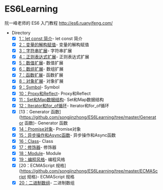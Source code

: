 # ES6Learning
阮一峰老师的 ES6 入门教程 http://es6.ruanyifeng.com/

- Directory
  + [x] [1：let const 简介](https://github.com/songjinzhong/ES6Learning/tree/master/let-const)- let const 简介
  + [x] [2：变量的解构赋值](https://github.com/songjinzhong/ES6Learning/tree/master/变量的解构赋值)- 变量的解构赋值
  + [x] [3：字符串扩展](https://github.com/songjinzhong/ES6Learning/tree/master/字符串扩展)- 字符串扩展
  + [x] [4：正则表达式扩展](https://github.com/songjinzhong/ES6Learning/tree/master/正则表达式扩展)- 正则表达式扩展
  + [x] [5：数值扩展](https://github.com/songjinzhong/ES6Learning/tree/master/数值扩展)- 数值扩展
  + [x] [6：数组扩展](https://github.com/songjinzhong/ES6Learning/tree/master/数组扩展)- 数组扩展
  + [x] [7：函数扩展](https://github.com/songjinzhong/ES6Learning/tree/master/函数扩展)- 函数扩展
  + [x] [8：对象扩展](https://github.com/songjinzhong/ES6Learning/tree/master/对象扩展)- 对象扩展
  + [x] [9：Symbol](https://github.com/songjinzhong/ES6Learning/tree/master/Symbol)- Symbol
  + [x] [10：Proxy和Reflect](https://github.com/songjinzhong/ES6Learning/tree/master/Proxy和Reflect)- Proxy和Reflect
  + [x] [11：Set和Map数据结构](https://github.com/songjinzhong/ES6Learning/tree/master/Set和Map数据结构)- Set和Map数据结构
  + [x] [12：Iterator和for_of循环](https://github.com/songjinzhong/ES6Learning/tree/master/Iterator和for_of循环)- Iterator和for_of循环
  + [x] [13：Generator 函数](https://github.com/songjinzhong/ES6Learning/tree/master/Generator 函数)- Generator 函数
  + [x] [14：Promise对象](https://github.com/songjinzhong/ES6Learning/tree/master/Promise对象)- Promise对象
  + [x] [15：异步操作和Async函数](https://github.com/songjinzhong/ES6Learning/tree/master/异步操作和Async函数)- 异步操作和Async函数
  + [x] [16：Class](https://github.com/songjinzhong/ES6Learning/tree/master/Class)- Class
  + [x] [17：修饰器](https://github.com/songjinzhong/ES6Learning/tree/master/修饰器)- 修饰器
  + [x] [18：Module](https://github.com/songjinzhong/ES6Learning/tree/master/Module)- Module
  + [x] [19：编程风格](https://github.com/songjinzhong/ES6Learning/tree/master/编程风格)- 编程风格
  + [x] [20：ECMAScript 规格](https://github.com/songjinzhong/ES6Learning/tree/master/ECMAScript 规格)- ECMAScript 规格
  + [x] [20：二进制数组](https://github.com/songjinzhong/ES6Learning/tree/master/二进制数组)- 二进制数组